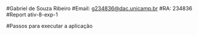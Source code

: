 #Gabriel de Souza Ribeiro #Email: g234836@dac.unicamp.br #RA: 234836 #Report ativ-8-exp-1

#Passos para executar a aplicação 
